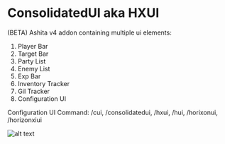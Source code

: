 # ConsolidatedUI aka HXUI
(BETA) Ashita v4 addon containing multiple ui elements:

1) Player Bar
2) Target Bar
3) Party List
4) Enemy List
5) Exp Bar
6) Inventory Tracker
7) Gil Tracker
8) Configuration UI

Configuration UI Command: /cui, /consolidatedui, /hxui, /hui, /horixonui, /horizonxiui

![alt text](https://user-images.githubusercontent.com/7691562/211737344-f5faa93e-7876-48d0-abfb-8f37902268f6.png)
